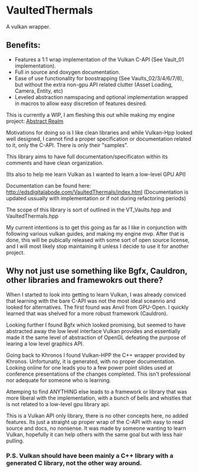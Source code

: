 # VaultedThermals
A vulkan wrapper.

## Benefits:
- Features a 1:1 wrap implementation of the Vulkan C-API (See Vault_01 implementation).
- Full in source and doxygen documentation.
- Ease of use functionality for boostrapping (See Vaults_02/3/4/6/7/8), but without the extra non-gpu API related clutter (Asset Loading, Camera, Entity, etc)
- Leveled abstraction namspacing and optional implementation wrapped in macros to allow easy discretion of features desired.

This is currently a WIP, I am fleshing this out while making my engine project:
[Abstract Realm](https://github.com/Ed94/AbstractRealm)

Motivations for doing so is I like clean libraries and while Vulkan-Hpp looked well designed, I cannot find a proper specification or documentation related to it, only the C-API. There is only their "samples". 

This library aims to have full documentation/specificaton within its comments and have clean organization. 

(Its also to help me learn Vulkan as I wanted to learn a low-level GPU API)

Documentation can be found here: http://edsdigitalabode.com/VaultedThermals/index.html
(Documentation is updated ussually with implementation or if not during refactoring periods)

The scope of this library is sort of outlined in the VT_Vaults.hpp and VaultedThermals.hpp

My current intentions is to get this going as far as I like in conjunction with following various vulkan guides, and making my engine mvp. After that is done, this will be pubically released with some sort of open source license, and I will most likely stop maintaining it unless I decide to use it for another project.

## Why not just use something like Bgfx, Cauldron, other libraries and framewokrs out there?

When I started to look into getting to learn Vulkan, I was already conviced that learning with the bare C-API was not the most ideal sceanrio and looked for alternatives. The first found was Anvil from GPU-Open. I quickly learned that was shelved for a more robust framework (Cauldron). 

Looking further I found Bgfx which looked promising, but seemed to have abstracted away the low level interface Vulkan provides and essentially made it the same level of abstraction of OpenGL defeating the purpose of learing a low level graphics API.

Going back to Khronos I found Vulkan-HPP the C++ wrapper provided by Khronos. Unfortunatly, it is generated, with no proper documentation. Looking online for one leads you to a few power point slides used at conference presentations of the changes completed. This isn't professional nor adequate for someone who is learning.

Attemping to find ANYTHING else leads to a framework or library that was more liberal with the implementation, with a bunch of bells and whistles that is not related to a low-level gpu library api.

This is a Vulkan API only library, there is no other concepts here, no added features. Its just a straight up proper wrap of the C-API with easy to read source and docs, no nonsense. It was made by someone wanting to learn Vulkan, hopefully it can help others with the same goal but with less hair pulling.

### P.S. Vulkan should have been mainly a C++ library with a generated C library, not the other way around.
